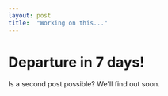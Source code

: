 ```yaml
---
layout: post
title:  "Working on this..."
---
```


# Departure in 7 days!

Is a second post possible?  We'll find out soon.
